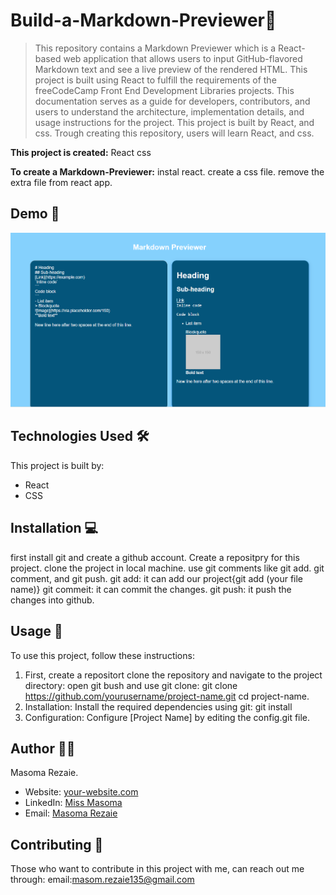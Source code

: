# Build-a-Markdown-Previewer🚀
>This repository contains a Markdown Previewer which is a React-based web application that allows users to input GitHub-flavored Markdown text and see a live preview of the rendered HTML. This project is built using React to fulfill the requirements of the freeCodeCamp Front End Development Libraries projects. This documentation serves as a guide for developers, contributors, and users to understand the architecture, implementation details, and usage instructions for the project. This project is built by React, and css. Trough creating this repository, users will learn React, and css.

**This project is created:**
React
css

**To create a Markdown-Previewer:**
instal react.
create a css file.
remove the extra file from react app.

## Demo 📸
![Project Demo](./src/assess/Capture.PNG)


## Technologies Used 🛠️
This project is built by:
- React
- CSS

## Installation 💻
first install git and create a github account.
Create a repositpry for this project.
clone the project in local machine.
use git comments like git add. git comment, and git push.
git add: it can add our project{git add (your file name)}
git commeit: it can commit the changes.
git push: it push the changes into github.

## Usage 🎯

To use this project, follow these instructions:
1. First,  create a repositort 
clone the repository and navigate to the project directory:
open git bush and use git clone: 
git clone https://github.com/yourusername/project-name.git
   cd project-name.
2. Installation: Install the required dependencies using git:
git install
3. Configuration: Configure [Project Name] by editing the config.git file.


## Author 👩‍💻

Masoma Rezaie.

- Website: [your-website.com](https://github.com/MasomRezaie/Personal-Portfolio-Page/tree/personal-portfolio-page)
- LinkedIn: [Miss Masoma](https://www.linkedin.com/in/miss-masoma-99b85522a?utm_source=share&utm_campaign=share_via&utm_content=profile&utm_medium=android_app)
- Email: [Masoma Rezaie](masom.rezaie135@gmail.com)

## Contributing 🤝

Those who want to contribute in this project with me, can reach out me through:
email:masom.rezaie135@gmail.com
